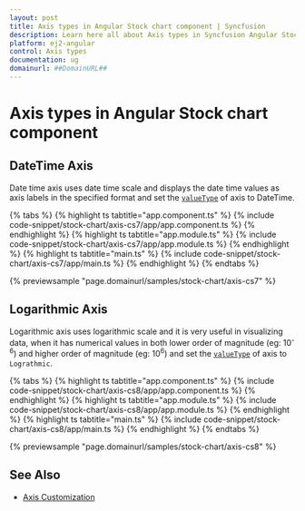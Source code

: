 ```yaml
---
layout: post
title: Axis types in Angular Stock chart component | Syncfusion
description: Learn here all about Axis types in Syncfusion Angular Stock chart component of Syncfusion Essential JS 2 and more.
platform: ej2-angular
control: Axis types 
documentation: ug
domainurl: ##DomainURL##
---
```

<!-- markdownlint-disable MD036 -->

# Axis types in Angular Stock chart component

## DateTime Axis

Date time axis uses date time scale and displays the date time values as axis labels in the specified format and set the [`valueType`](https://ej2.syncfusion.com/angular/documentation/api/stock-chart/stockChartAxisModel/#valuetype) of axis to DateTime.

{% tabs %}
{% highlight ts tabtitle="app.component.ts" %}
{% include code-snippet/stock-chart/axis-cs7/app/app.component.ts %}
{% endhighlight %}
{% highlight ts tabtitle="app.module.ts" %}
{% include code-snippet/stock-chart/axis-cs7/app/app.module.ts %}
{% endhighlight %}
{% highlight ts tabtitle="main.ts" %}
{% include code-snippet/stock-chart/axis-cs7/app/main.ts %}
{% endhighlight %}
{% endtabs %}
  
{% previewsample "page.domainurl/samples/stock-chart/axis-cs7" %}

## Logarithmic Axis

<!-- markdownlint-disable MD033 -->

Logarithmic axis uses logarithmic scale and it is very useful in visualizing data, when it has numerical values in both lower order of magnitude (eg: 10<sup>-6</sup>) and higher order of magnitude (eg: 10<sup>6</sup>) and set the [`valueType`](https://ej2.syncfusion.com/angular/documentation/api/stock-chart/stockChartAxisModel/#valuetype) of axis to `Lograthmic`.

{% tabs %}
{% highlight ts tabtitle="app.component.ts" %}
{% include code-snippet/stock-chart/axis-cs8/app/app.component.ts %}
{% endhighlight %}
{% highlight ts tabtitle="app.module.ts" %}
{% include code-snippet/stock-chart/axis-cs8/app/app.module.ts %}
{% endhighlight %}
{% highlight ts tabtitle="main.ts" %}
{% include code-snippet/stock-chart/axis-cs8/app/main.ts %}
{% endhighlight %}
{% endtabs %}
  
{% previewsample "page.domainurl/samples/stock-chart/axis-cs8" %}

## See Also

* [Axis Customization](./axis-customization/)
